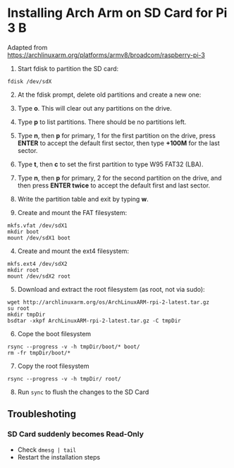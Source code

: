 # Installing Arch Arm on SD Card for Pi 3 B

Adapted from https://archlinuxarm.org/platforms/armv8/broadcom/raspberry-pi-3

1. Start fdisk to partition the SD card:
```
fdisk /dev/sdX
```

2. At the fdisk prompt, delete old partitions and create a new one: 
  1. Type **o**. This will clear out any partitions on the drive.
  2. Type **p** to list partitions. There should be no partitions left.
  3. Type **n**, then **p** for primary, 1 for the first partition on the drive, press **ENTER** to accept the default first sector, then type **+100M** for the last sector.
  4. Type **t**, then **c** to set the first partition to type W95 FAT32 (LBA).
  5. Type **n**, then **p** for primary, 2 for the second partition on the drive, and then press **ENTER twice** to accept the default first and last sector.
  6. Write the partition table and exit by typing **w**.
  
3.  Create and mount the FAT filesystem:
```
mkfs.vfat /dev/sdX1
mkdir boot
mount /dev/sdX1 boot
```

4. Create and mount the ext4 filesystem:

```
mkfs.ext4 /dev/sdX2
mkdir root
mount /dev/sdX2 root
```

5. Download and extract the root filesystem (as root, not via sudo):
```
wget http://archlinuxarm.org/os/ArchLinuxARM-rpi-2-latest.tar.gz
su root
mkdir tmpDir
bsdtar -xkpf ArchLinuxARM-rpi-2-latest.tar.gz -C tmpDir
```

6. Cope the boot filesystem
```
rsync --progress -v -h tmpDir/boot/* boot/
rm -fr tmpDir/boot/*
```

7. Copy the root filesystem
```
rsync --progress -v -h tmpDir/ root/
```

8. Run `sync` to flush the changes to the SD Card

## Troubleshoting
### SD Card suddenly becomes Read-Only
- Check `dmesg | tail`
- Restart the installation steps
